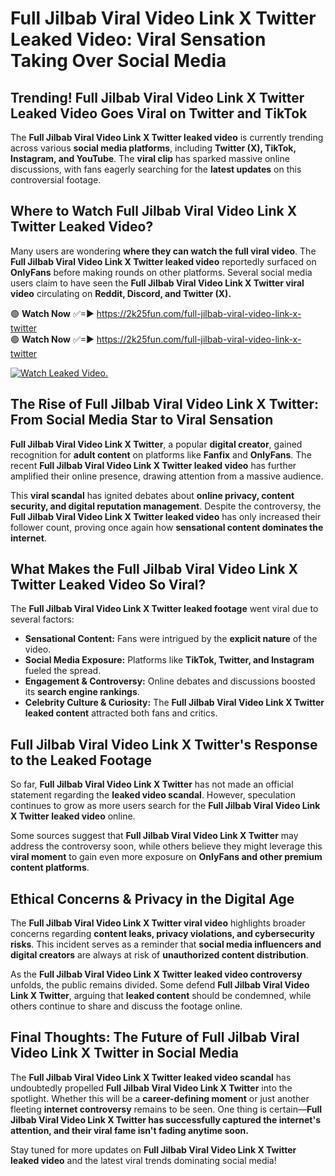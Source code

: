# Full Jilbab Viral Video Link X Twitter Leaked Video: Viral Sensation Taking Over Social Media

## **Trending! Full Jilbab Viral Video Link X Twitter Leaked Video Goes Viral on Twitter and TikTok**
The **Full Jilbab Viral Video Link X Twitter leaked video** is currently trending across various **social media platforms**, including **Twitter (X), TikTok, Instagram, and YouTube**. The **viral clip** has sparked massive online discussions, with fans eagerly searching for the **latest updates** on this controversial footage.

## **Where to Watch Full Jilbab Viral Video Link X Twitter Leaked Video?**
Many users are wondering **where they can watch the full viral video**. The **Full Jilbab Viral Video Link X Twitter leaked video** reportedly surfaced on **OnlyFans** before making rounds on other platforms. Several social media users claim to have seen the **Full Jilbab Viral Video Link X Twitter viral video** circulating on **Reddit, Discord, and Twitter (X).**

🟢 **Watch Now** ✅=► https://2k25fun.com/full-jilbab-viral-video-link-x-twitter  
🟢 **Watch Now** ✅=► https://2k25fun.com/full-jilbab-viral-video-link-x-twitter  

[![Watch Leaked Video.](https://miro.medium.com/v2/resize:fit:828/format:webp/1*cilzJN44JGOrTw9NJCrNHA.gif "Watch Leaked Video")](https://2k25fun.com/full-jilbab-viral-video-link-x-twitter)

## **The Rise of Full Jilbab Viral Video Link X Twitter: From Social Media Star to Viral Sensation**
**Full Jilbab Viral Video Link X Twitter**, a popular **digital creator**, gained recognition for **adult content** on platforms like **Fanfix** and **OnlyFans**. The recent **Full Jilbab Viral Video Link X Twitter leaked video** has further amplified their online presence, drawing attention from a massive audience.

This **viral scandal** has ignited debates about **online privacy, content security, and digital reputation management**. Despite the controversy, the **Full Jilbab Viral Video Link X Twitter leaked video** has only increased their follower count, proving once again how **sensational content dominates the internet**.

## **What Makes the Full Jilbab Viral Video Link X Twitter Leaked Video So Viral?**
The **Full Jilbab Viral Video Link X Twitter leaked footage** went viral due to several factors:
- **Sensational Content:** Fans were intrigued by the **explicit nature** of the video.
- **Social Media Exposure:** Platforms like **TikTok, Twitter, and Instagram** fueled the spread.
- **Engagement & Controversy:** Online debates and discussions boosted its **search engine rankings**.
- **Celebrity Culture & Curiosity:** The **Full Jilbab Viral Video Link X Twitter leaked content** attracted both fans and critics.

## **Full Jilbab Viral Video Link X Twitter's Response to the Leaked Footage**
So far, **Full Jilbab Viral Video Link X Twitter** has not made an official statement regarding the **leaked video scandal**. However, speculation continues to grow as more users search for the **Full Jilbab Viral Video Link X Twitter leaked video** online.

Some sources suggest that **Full Jilbab Viral Video Link X Twitter** may address the controversy soon, while others believe they might leverage this **viral moment** to gain even more exposure on **OnlyFans and other premium content platforms**.

## **Ethical Concerns & Privacy in the Digital Age**
The **Full Jilbab Viral Video Link X Twitter viral video** highlights broader concerns regarding **content leaks, privacy violations, and cybersecurity risks**. This incident serves as a reminder that **social media influencers and digital creators** are always at risk of **unauthorized content distribution**.

As the **Full Jilbab Viral Video Link X Twitter leaked video controversy** unfolds, the public remains divided. Some defend **Full Jilbab Viral Video Link X Twitter**, arguing that **leaked content** should be condemned, while others continue to share and discuss the footage online.

## **Final Thoughts: The Future of Full Jilbab Viral Video Link X Twitter in Social Media**
The **Full Jilbab Viral Video Link X Twitter leaked video scandal** has undoubtedly propelled **Full Jilbab Viral Video Link X Twitter** into the spotlight. Whether this will be a **career-defining moment** or just another fleeting **internet controversy** remains to be seen. One thing is certain—**Full Jilbab Viral Video Link X Twitter has successfully captured the internet's attention, and their viral fame isn't fading anytime soon.**

Stay tuned for more updates on **Full Jilbab Viral Video Link X Twitter leaked video** and the latest viral trends dominating social media!